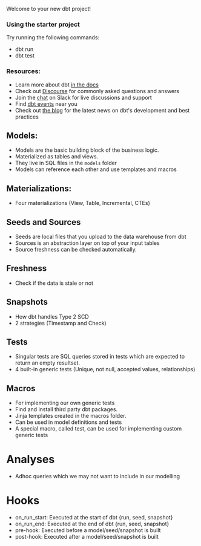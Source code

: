 Welcome to your new dbt project!

### Using the starter project

Try running the following commands:
- dbt run
- dbt test


### Resources:
- Learn more about dbt [in the docs](https://docs.getdbt.com/docs/introduction)
- Check out [Discourse](https://discourse.getdbt.com/) for commonly asked questions and answers
- Join the [chat](https://community.getdbt.com/) on Slack for live discussions and support
- Find [dbt events](https://events.getdbt.com) near you
- Check out [the blog](https://blog.getdbt.com/) for the latest news on dbt's development and best practices

## Models:
- Models are the basic building block of the business logic.
- Materialized as tables and views.
- They live in SQL files in the `models` folder
- Models can reference each other and use templates and macros

## Materializations:
- Four materializations (View, Table, Incremental, CTEs)

## Seeds and Sources
- Seeds are local files that you upload to the data warehouse from dbt
- Sources is an abstraction layer on top of your input tables
- Source freshness can be checked automatically.

## Freshness
- Check if the data is stale or not

## Snapshots
- How dbt handles Type 2 SCD
- 2 strategies (Timestamp and Check)

## Tests
- Singular tests are SQL queries stored in tests which are expected to return an empty resultset.
- 4 built-in generic tests (Unique, not null, accepted values, relationships)

## Macros
- For implementing our own generic tests
- Find and install third party dbt packages.
- Jinja templates created in the macros folder.
- Can be used in model definitions and tests
- A special macro, called test, can be used for implementing custom generic tests

# Analyses
- Adhoc queries which we may not want to include in our modelling

# Hooks
- on_run_start: Executed at the start of dbt {run, seed, snapshot}
- on_run_end: Executed at the end of dbt {run, seed, snapshot}
- pre-hook: Executed before a model/seed/snapshot is built
- post-hook: Executed after a model/seed/snapshot is built 